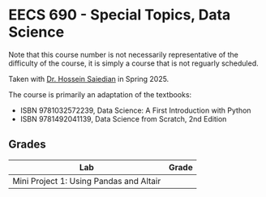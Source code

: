 # EECS 690 - Special Topics, Data Science

Note that this course number is not necessarily representative of the difficulty of the course, it is simply a course
that is not reguarly scheduled.

Taken with [Dr. Hossein Saiedian](https://people.eecs.ku.edu/~saiedian/) in Spring 2025.

The course is primarily an adaptation of the textbooks:
- ISBN 9781032572239, Data Science: A First Introduction with Python
- ISBN 9781492041139, Data Science from Scratch, 2nd Edition

## Grades

| Lab     | Grade |
| ------- | ----- |
| Mini Project 1: Using Pandas and Altair | 
